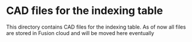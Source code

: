 # CAD files for the indexing table

This directory contains CAD files for the indexing table. As of now all files are stored in Fusion cloud and will be moved here eventually



